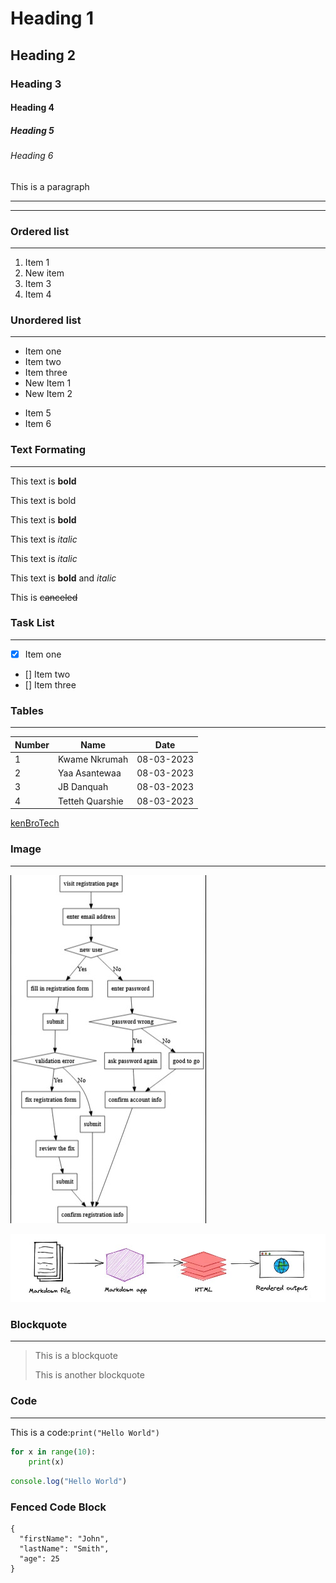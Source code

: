 [//]: # (# is used to determine the font size)
[//]: # (To create dashes: --- or <hr>)
[//]: # (`: - backtick)
[//]: # (~: - equivalence)
[//]: # (Markdown is a lightweight markup language that you can use to add formatting elements to plaintext text documents. Created by John Gruber in 2004)
[//]: # (Why Use Markdown?:)
[//]: # (Markdown is portable)
[//]: # (Markdown is platform independent.)
[//]: # (Markdown is future proof.)
[//]: # (Markdown can be used for everything)
[//]: # (Markdown is everywhere.
)

# Heading 1
## Heading 2
### Heading 3
#### Heading 4
##### Heading 5
###### Heading 6

This is a paragraph

---

---

### Ordered list

---
1. Item 1
2. New item
3. Item 3
4. Item 4


### Unordered list

---
- Item one
- Item two
- Item three
- New Item 1
- New Item 2
* Item 5
* Item 6


### Text Formating

---
This text is **bold**

This text is bold

This text is __bold__

This text is *italic*

This text is _italic_

This text is **bold** and *italic*

This is ~~canceled~~

### Task List
---

- [x] Item one
- [] Item two
- [] Item three


### Tables
---

| Number | Name            | Date       |
|--------|-----------------|------------|
| 1      | Kwame Nkrumah   | 08-03-2023 |
| 2      | Yaa Asantewaa   | 08-03-2023 |
| 3      | JB Danquah      | 08-03-2023 |
| 4      | Tetteh Quarshie | 08-03-2023 |

[kenBroTech](https://www.youtube.com/kenbrotech)

### Image

---

![Flowchart Image](./flowchart.jpg)

![Markdown](./img.jpg)

### Blockquote

---
> This is a blockquote
> 
> This is another blockquote

### Code

---
This is a code:`print("Hello World")`

```python
for x in range(10):
    print(x)
```

```javascript
console.log("Hello World")
```


### Fenced Code Block

```
{
  "firstName": "John",
  "lastName": "Smith",
  "age": 25
}
```











